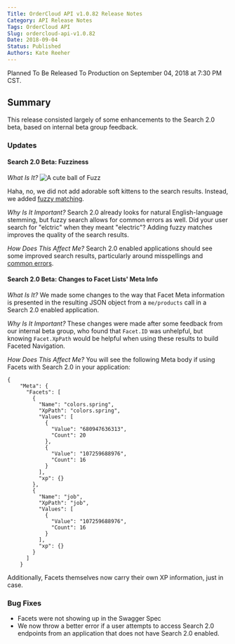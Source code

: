 ```yaml
---
Title: OrderCloud API v1.0.82 Release Notes
Category: API Release Notes
Tags: OrderCloud API
Slug: ordercloud-api-v1.0.82
Date: 2018-09-04
Status: Published
Authors: Kate Reeher
---
```

Planned To Be Released To Production on September 04, 2018 at 7:30 PM CST.

## Summary

This release consisted largely of some enhancements to the Search 2.0 beta, based on internal beta group feedback. 

### Updates

#### Search 2.0 Beta: Fuzziness

*What Is It?* 
![A cute ball of Fuzz](https://media.giphy.com/media/XHHqlsBaWptMk/giphy.gif)

Haha, no, we did not add adorable soft kittens to the search results. Instead, we added [fuzzy matching](https://www.elastic.co/guide/en/elasticsearch/guide/current/fuzziness.html).  
    
*Why Is It Important?* Search 2.0 already looks for natural English-language stemming, but fuzzy search allows for common errors as well. Did your user search for "elctric" when they meant "electric"? Adding fuzzy matches improves the quality of the search results.

*How Does This Affect Me?* Search 2.0 enabled applications should see some improved search results, particularly around misspellings and [common errors](https://www.livescience.com/18392-reading-jumbled-words.html).

#### Search 2.0 Beta: Changes to Facet Lists' Meta Info

*What Is It?* We made some changes to the way that Facet Meta information is presented in the resulting JSON object from a `me/products` call in a Search 2.0 enabled application.
    
*Why Is It Important?* These changes were made after some feedback from our internal beta group, who found that `Facet.ID` was unhelpful, but knowing `Facet.XpPath` would be helpful when using these results to build Faceted Navigation.

*How Does This Affect Me?* You will see the following Meta body if using Facets with Search 2.0 in your application:

```
{
    "Meta": {
      "Facets": [
        {
          "Name": "colors.spring",
          "XpPath": "colors.spring",
          "Values": [
            {
              "Value": "680947636313",
              "Count": 20
            },
            {
              "Value": "107259688976",
              "Count": 16
            }
          ],
          "xp": {}
        },
        {
          "Name": "job",
          "XpPath": "job",
          "Values": [
            {
              "Value": "107259688976",
              "Count": 16
            }
          ],
          "xp": {}
        }
      ]
    }
```

Additionally, Facets themselves now carry their own XP information, just in case.

### Bug Fixes

- Facets were not showing up in the Swagger Spec
- We now throw a better error if a user attempts to access Search 2.0 endpoints from an application that does not have Search 2.0 enabled.




